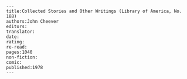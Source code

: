 
    ---
    title:Collected Stories and Other Writings (Library of America, No. 188)
    authors:John Cheever
    editors:
    translator:
    date:
    rating:
    re-read:
    pages:1040
    non-fiction:
    comic:
    published:1978
    ---

    